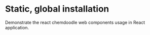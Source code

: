 # Static, global installation 

Demonstrate the react chemdoodle web components usage in React application.
